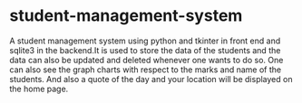 # student-management-system
A student management system using python and tkinter in front end and sqlite3 in the backend.It is used to store the data of the students and the data can also be updated and deleted whenever one wants to do so. One can also see the graph charts with respect to the marks and name of the students. And also a quote of the day and your location will be displayed on the home page.
